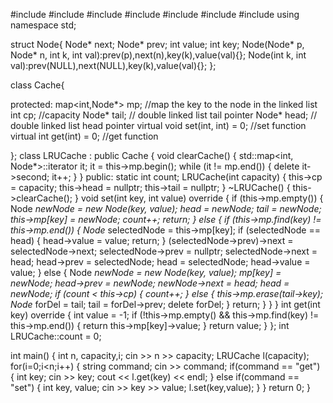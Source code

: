 #include <iostream>
#include <vector>
#include <map>
#include <string>
#include <algorithm>
#include <set>
#include <cassert>
using namespace std;

struct Node{
   Node* next;
   Node* prev;
   int value;
   int key;
   Node(Node* p, Node* n, int k, int val):prev(p),next(n),key(k),value(val){};
   Node(int k, int val):prev(NULL),next(NULL),key(k),value(val){};
};

class Cache{
   
   protected: 
   map<int,Node*> mp; //map the key to the node in the linked list
   int cp;  //capacity
   Node* tail; // double linked list tail pointer
   Node* head; // double linked list head pointer
   virtual void set(int, int) = 0; //set function
   virtual int get(int) = 0; //get function

};
class LRUCache : public Cache {
    void clearCache() {
        std::map<int, Node*>::iterator it;
        it = this->mp.begin();
        while (it != mp.end()) {
            delete it->second;
            it++;
        }
    }
    public:
    static int count;
    LRUCache(int capacity) {
        this->cp = capacity;
        this->head = nullptr;
        this->tail = nullptr;
    }
    ~LRUCache() {
        this->clearCache();
    }
    void set(int key, int value) override {
        if (this->mp.empty()) {
            Node *newNode = new Node(key, value);
            head = newNode;
            tail = newNode;
            this->mp[key] = newNode;
            count++;
            return;
        } else {
            if (this->mp.find(key) != this->mp.end()) {
                Node* selectedNode = this->mp[key];
                if (selectedNode == head) {
                    head->value = value;
                    return;
                }
                (selectedNode->prev)->next = selectedNode->next;
                selectedNode->prev = nullptr;
                selectedNode->next = head;
                head->prev = selectedNode;
                head = selectedNode;
                head->value = value;
            } else {
                Node *newNode = new Node(key, value);
                mp[key] = newNode;
                head->prev = newNode;
                newNode->next = head;
                head = newNode;
                if (count < this->cp) {
                    count++;
                } else {
                    this->mp.erase(tail->key);
                    Node* forDel = tail;
                    tail = forDel->prev;
                    delete forDel;
                }
                return;
            }
        }
    }
    int get(int key) override {
        int value = -1;
        if (!this->mp.empty() && this->mp.find(key) != this->mp.end()) {
            return this->mp[key]->value;
        }
        return value;
    }
};
int LRUCache::count = 0;

int main() {
   int n, capacity,i;
   cin >> n >> capacity;
   LRUCache l(capacity);
   for(i=0;i<n;i++) {
      string command;
      cin >> command;
      if(command == "get") {
         int key;
         cin >> key;
         cout << l.get(key) << endl;
      } 
      else if(command == "set") {
         int key, value;
         cin >> key >> value;
         l.set(key,value);
      }
   }
   return 0;
}
